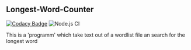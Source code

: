 ## Longest-Word-Counter
[![Codacy Badge](https://app.codacy.com/project/badge/Grade/135be813bc0d4d7ca738f7b4357f10c4)](https://www.codacy.com/manual/StackNeverFlow/Longest-Word-Counter?utm_source=github.com&amp;utm_medium=referral&amp;utm_content=StackNeverFlow/Longest-Word-Counter&amp;utm_campaign=Badge_Grade)
![Node.js CI](https://github.com/StackNeverFlow/Longest-Word-Counter/workflows/Node.js%20CI/badge.svg)

This is a 'programm' which take text out of a wordlist file an search for the longest word
